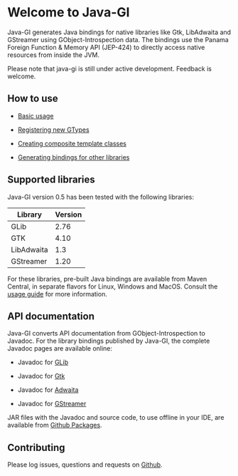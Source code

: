 # Welcome to Java-GI

Java-GI generates Java bindings for native libraries like Gtk, LibAdwaita and GStreamer using GObject-Introspection data. The bindings use the Panama Foreign Function & Memory API (JEP-424) to directly access native resources from inside the JVM.

Please note that java-gi is still under active development. Feedback is welcome.

## How to use

* [Basic usage](usage.md)

* [Registering new GTypes](register.md)

* [Creating composite template classes](templates.md)

* [Generating bindings for other libraries](generate.md)

## Supported libraries

Java-GI version 0.5 has been tested with the following libraries:

| Library    | Version |
|------------|---------|
| GLib       | 2.76    |
| GTK        | 4.10    |
| LibAdwaita | 1.3     |
| GStreamer  | 1.20    |

For these libraries, pre-built Java bindings are available from Maven Central, in separate flavors for Linux, Windows and MacOS. Consult the [usage guide](usage.md) for more information.

## API documentation

Java-GI converts API documentation from GObject-Introspection to Javadoc. For the library bindings published by Java-GI, the complete Javadoc pages are available online:

* Javadoc for [GLib](https://jwharm.github.io/java-gi/glib/org.gnome.glib/module-summary.html)
    
* Javadoc for [Gtk](https://jwharm.github.io/java-gi/gtk/org.gnome.gtk/module-summary.html)
    
* Javadoc for [Adwaita](https://jwharm.github.io/java-gi/adwaita/org.gnome.adwaita/module-summary.html)
    
* Javadoc for [GStreamer](https://jwharm.github.io/java-gi/gstreamer/org.freedesktop.gstreamer/module-summary.html)

JAR files with the Javadoc and source code, to use offline in your IDE, are available from [Github Packages](https://github.com/jwharm?tab=packages&repo_name=java-gi).

## Contributing

Please log issues, questions and requests on [Github](https://github.com/jwharm/java-gi).
